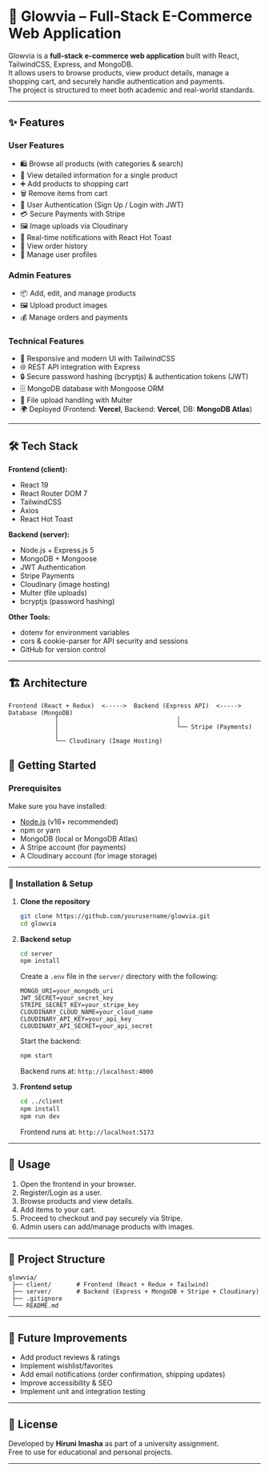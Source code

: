 # 🌸 Glowvia – Full-Stack E-Commerce Web Application

Glowvia is a **full-stack e-commerce web application** built with React, TailwindCSS, Express, and MongoDB.  
It allows users to browse products, view product details, manage a shopping cart, and securely handle authentication and payments.  
The project is structured to meet both academic and real-world standards.

---

## ✨ Features

### User Features
- 🛍️ Browse all products (with categories & search)
- 📄 View detailed information for a single product
- ➕ Add products to shopping cart
- 🗑️ Remove items from cart
- 🔑 User Authentication (Sign Up / Login with JWT)
- 💳 Secure Payments with Stripe
- 🖼️ Image uploads via Cloudinary
- 🔔 Real-time notifications with React Hot Toast
- 📜 View order history
- 👤 Manage user profiles

### Admin Features
- 📦 Add, edit, and manage products
- 🖼️ Upload product images
- 💰 Manage orders and payments

### Technical Features
- 🎨 Responsive and modern UI with TailwindCSS
- 🌐 REST API integration with Express
- 🔒 Secure password hashing (bcryptjs) & authentication tokens (JWT)
- 🗄️ MongoDB database with Mongoose ORM
- 📡 File upload handling with Multer
- 🌍 Deployed (Frontend: **Vercel**, Backend: **Vercel**, DB: **MongoDB Atlas**)

---

## 🛠️ Tech Stack

**Frontend (client):**
- React 19
- React Router DOM 7
- TailwindCSS
- Axios
- React Hot Toast

**Backend (server):**
- Node.js + Express.js 5
- MongoDB + Mongoose
- JWT Authentication
- Stripe Payments
- Cloudinary (image hosting)
- Multer (file uploads)
- bcryptjs (password hashing)

**Other Tools:**
- dotenv for environment variables
- cors & cookie-parser for API security and sessions
- GitHub for version control

---

## 🏗️ Architecture

```
Frontend (React + Redux)  <----->  Backend (Express API)  <----->  Database (MongoDB)
             │                                 │
             │                                 └── Stripe (Payments)
             │
             └── Cloudinary (Image Hosting)
```


## 🚀 Getting Started

### Prerequisites
Make sure you have installed:
- [Node.js](https://nodejs.org/) (v16+ recommended)
- npm or yarn
- MongoDB (local or MongoDB Atlas)
- A Stripe account (for payments)
- A Cloudinary account (for image storage)

---

### 🔧 Installation & Setup

1. **Clone the repository**
   ```bash
   git clone https://github.com/yourusername/glowvia.git
   cd glowvia
   ```

2. **Backend setup**
   ```bash
   cd server
   npm install
   ```
   Create a `.env` file in the `server/` directory with the following:
   ```env
   MONGO_URI=your_mongodb_uri
   JWT_SECRET=your_secret_key
   STRIPE_SECRET_KEY=your_stripe_key
   CLOUDINARY_CLOUD_NAME=your_cloud_name
   CLOUDINARY_API_KEY=your_api_key
   CLOUDINARY_API_SECRET=your_api_secret
   ```
   Start the backend:
   ```bash
   npm start
   ```
   Backend runs at: `http://localhost:4000`

3. **Frontend setup**
   ```bash
   cd ../client
   npm install
   npm run dev
   ```
   Frontend runs at: `http://localhost:5173`

---

## 📖 Usage

1. Open the frontend in your browser.  
2. Register/Login as a user.  
3. Browse products and view details.  
4. Add items to your cart.  
5. Proceed to checkout and pay securely via Stripe.  
6. Admin users can add/manage products with images.  

---

## 📂 Project Structure

```
glowvia/
 ├── client/       # Frontend (React + Redux + Tailwind)
 ├── server/       # Backend (Express + MongoDB + Stripe + Cloudinary)
 ├── .gitignore
 └── README.md
```

---

## 🌱 Future Improvements

- Add product reviews & ratings
- Implement wishlist/favorites
- Add email notifications (order confirmation, shipping updates)
- Improve accessibility & SEO
- Implement unit and integration testing

---

## 📄 License

Developed by **Hiruni Imasha** as part of a university assignment.  
Free to use for educational and personal projects.  

---
